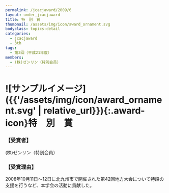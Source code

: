 ```yaml
---
permalink: /jcacjaward/2009/6
layout: under_jcacjaward
title: 特　別　賞
thumbnail: /assets/img/icon/award_ornament.svg
bodyclass: topics-detail
categories:
  - jcacjaward
  - 3th
tags:
  - 第3回（平成21年度）
members:
  - (株)ゼンリン（特別会員）
---
```


# ![サンプルイメージ]({{'/assets/img/icon/award_ornament.svg' | relative_url}}){:.award-icon}特　別　賞

### 【受賞者】

(株)ゼンリン（特別会員）

### 【受賞理由】

2008年10月11日～12日に北九州市で開催された第42回地方大会について特段の支援を行うなど、本学会の活動に貢献した。
